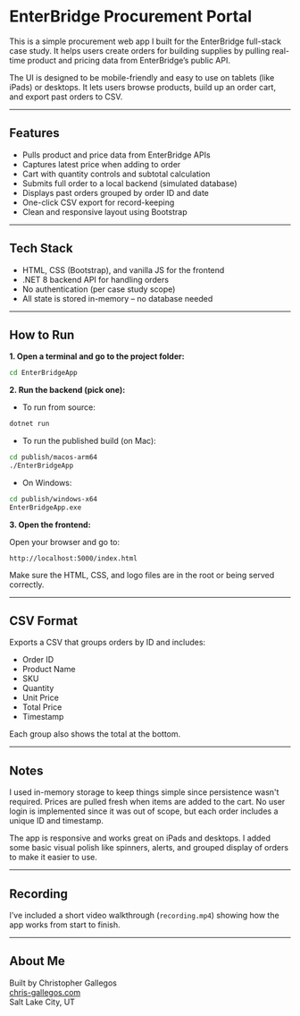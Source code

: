 # EnterBridge Procurement Portal

This is a simple procurement web app I built for the EnterBridge full-stack case study. It helps users create orders for building supplies by pulling real-time product and pricing data from EnterBridge’s public API.

The UI is designed to be mobile-friendly and easy to use on tablets (like iPads) or desktops. It lets users browse products, build up an order cart, and export past orders to CSV.

---

## Features

- Pulls product and price data from EnterBridge APIs
- Captures latest price when adding to order
- Cart with quantity controls and subtotal calculation
- Submits full order to a local backend (simulated database)
- Displays past orders grouped by order ID and date
- One-click CSV export for record-keeping
- Clean and responsive layout using Bootstrap

---

## Tech Stack

- HTML, CSS (Bootstrap), and vanilla JS for the frontend
- .NET 8 backend API for handling orders
- No authentication (per case study scope)
- All state is stored in-memory – no database needed

---

## How to Run

**1. Open a terminal and go to the project folder:**

```bash
cd EnterBridgeApp
```

**2. Run the backend (pick one):**

- To run from source:

```bash
dotnet run
```

- To run the published build (on Mac):

```bash
cd publish/macos-arm64
./EnterBridgeApp
```

- On Windows:

```bash
cd publish/windows-x64
EnterBridgeApp.exe
```

**3. Open the frontend:**

Open your browser and go to:

```
http://localhost:5000/index.html
```

Make sure the HTML, CSS, and logo files are in the root or being served correctly.

---

## CSV Format

Exports a CSV that groups orders by ID and includes:

- Order ID
- Product Name
- SKU
- Quantity
- Unit Price
- Total Price
- Timestamp

Each group also shows the total at the bottom.

---

## Notes

I used in-memory storage to keep things simple since persistence wasn't required. Prices are pulled fresh when items are added to the cart. No user login is implemented since it was out of scope, but each order includes a unique ID and timestamp.

The app is responsive and works great on iPads and desktops. I added some basic visual polish like spinners, alerts, and grouped display of orders to make it easier to use.

---

## Recording

I’ve included a short video walkthrough (`recording.mp4`) showing how the app works from start to finish.

---

## About Me

Built by Christopher Gallegos  
[chris-gallegos.com](https://www.chris-gallegos.com)  
Salt Lake City, UT
